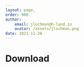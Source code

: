 ```yaml
---
layout: page,
order: 900
author: 
    email: jlochman@h-land.io
    avatar: /assets/jlochman.png
date: 2021-11-28
---
```


# Download